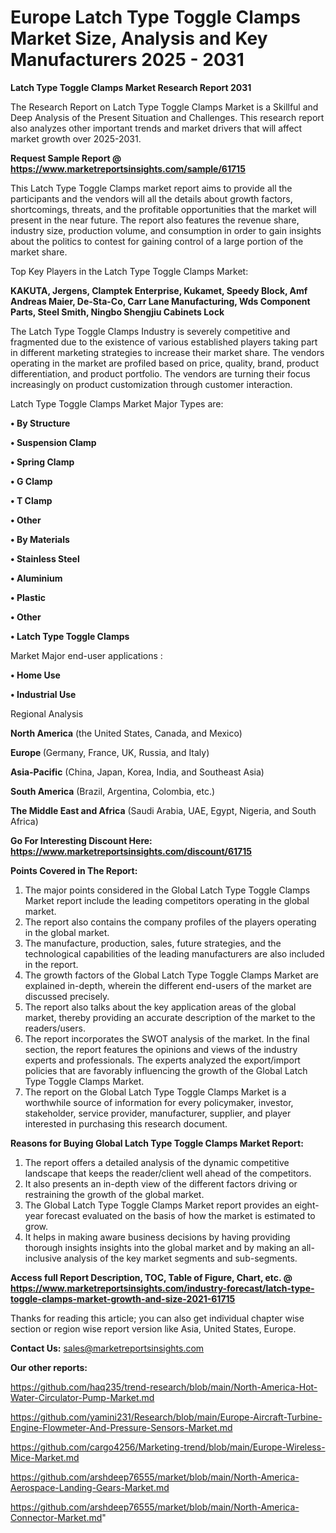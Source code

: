 # Europe Latch Type Toggle Clamps Market Size, Analysis and Key Manufacturers 2025 - 2031

<strong>Latch Type Toggle Clamps Market Research Report 2031</strong>

The Research Report on Latch Type Toggle Clamps Market is a Skillful and Deep Analysis of the Present Situation and Challenges. This research report also analyzes other important trends and market drivers that will affect market growth over 2025-2031.

<strong>Request Sample Report @ <a href=https://www.marketreportsinsights.com/sample/61715>https://www.marketreportsinsights.com/sample/61715</a></strong>

This Latch Type Toggle Clamps market report aims to provide all the participants and the vendors will all the details about growth factors, shortcomings, threats, and the profitable opportunities that the market will present in the near future. The report also features the revenue share, industry size, production volume, and consumption in order to gain insights about the politics to contest for gaining control of a large portion of the market share.

Top Key Players in the Latch Type Toggle Clamps Market:

<strong>KAKUTA, Jergens, Clamptek Enterprise, Kukamet, Speedy Block, Amf Andreas Maier, De-Sta-Co, Carr Lane Manufacturing, Wds Component Parts, Steel Smith, Ningbo Shengjiu Cabinets Lock</strong>

The Latch Type Toggle Clamps Industry is severely competitive and fragmented due to the existence of various established players taking part in different marketing strategies to increase their market share. The vendors operating in the market are profiled based on price, quality, brand, product differentiation, and product portfolio. The vendors are turning their focus increasingly on product customization through customer interaction.

Latch Type Toggle Clamps Market Major Types are:

<strong>• By Structure

• Suspension Clamp

• Spring Clamp

• G Clamp

• T Clamp

• Other

• By Materials

• Stainless Steel

• Aluminium

• Plastic

• Other

• Latch Type Toggle Clamps</strong>

Market Major end-user applications :

<strong>• Home Use

• Industrial Use</strong>

Regional Analysis

</u><strong><b>North America</b></strong> (the United States, Canada, and Mexico)

<strong><b>Europe </b></strong>(Germany, France, UK, Russia, and Italy)

<strong><b>Asia-Pacific</b></strong> (China, Japan, Korea, India, and Southeast Asia)

<strong><b>South America</b></strong> (Brazil, Argentina, Colombia, etc.)

<strong><b>The Middle East and Africa</b></strong> (Saudi Arabia, UAE, Egypt, Nigeria, and South Africa)

<strong>Go For Interesting Discount Here: <a href=https://www.marketreportsinsights.com/discount/61715>https://www.marketreportsinsights.com/discount/61715</a></strong>

<strong>Points Covered in The Report:</strong>
<ol>
  <li>The major points considered in the Global Latch Type Toggle Clamps Market report include the leading competitors operating in the global market.</li>
  <li>The report also contains the company profiles of the players operating in the global market.</li>
  <li>The manufacture, production, sales, future strategies, and the technological capabilities of the leading manufacturers are also included in the report.</li>
  <li>The growth factors of the Global Latch Type Toggle Clamps Market are explained in-depth, wherein the different end-users of the market are discussed precisely.</li>
  <li>The report also talks about the key application areas of the global market, thereby providing an accurate description of the market to the readers/users.</li>
  <li>The report incorporates the SWOT analysis of the market. In the final section, the report features the opinions and views of the industry experts and professionals. The experts analyzed the export/import policies that are favorably influencing the growth of the Global Latch Type Toggle Clamps Market.</li>
  <li>The report on the Global Latch Type Toggle Clamps Market is a worthwhile source of information for every policymaker, investor, stakeholder, service provider, manufacturer, supplier, and player interested in purchasing this research document.</li>
</ol>
<strong>Reasons for Buying Global Latch Type Toggle Clamps Market Report:</strong>

<ol>
  <li>The report offers a detailed analysis of the dynamic competitive landscape that keeps the reader/client well ahead of the competitors.</li>
  <li>It also presents an in-depth view of the different factors driving or restraining the growth of the global market.</li>
  <li>The Global Latch Type Toggle Clamps Market report provides an eight-year forecast evaluated on the basis of how the market is estimated to grow.</li>
  <li>It helps in making aware business decisions by having providing thorough insights insights into the global market and by making an all-inclusive analysis of the key market segments and sub-segments.</li>
</ol>
<strong>Access full Report Description, TOC, Table of Figure, Chart, etc. @ <a href=https://www.marketreportsinsights.com/industry-forecast/latch-type-toggle-clamps-market-growth-and-size-2021-61715>https://www.marketreportsinsights.com/industry-forecast/latch-type-toggle-clamps-market-growth-and-size-2021-61715</a></strong>


Thanks for reading this article; you can also get individual chapter wise section or region wise report version like Asia, United States, Europe.

<strong>Contact Us:</strong>
sales@marketreportsinsights.com

<strong>Our other reports:</strong>

<a href=https://github.com/haq235/trend-research/blob/main/North-America-Hot-Water-Circulator-Pump-Market.md>https://github.com/haq235/trend-research/blob/main/North-America-Hot-Water-Circulator-Pump-Market.md</a>

<a href=https://github.com/yamini231/Research/blob/main/Europe-Aircraft-Turbine-Engine-Flowmeter-And-Pressure-Sensors-Market.md>https://github.com/yamini231/Research/blob/main/Europe-Aircraft-Turbine-Engine-Flowmeter-And-Pressure-Sensors-Market.md</a>

<a href=https://github.com/cargo4256/Marketing-trend/blob/main/Europe-Wireless-Mice-Market.md>https://github.com/cargo4256/Marketing-trend/blob/main/Europe-Wireless-Mice-Market.md</a>

<a href=https://github.com/arshdeep76555/market/blob/main/North-America-Aerospace-Landing-Gears-Market.md>https://github.com/arshdeep76555/market/blob/main/North-America-Aerospace-Landing-Gears-Market.md</a>

<a href=https://github.com/arshdeep76555/market/blob/main/North-America-Connector-Market.md>https://github.com/arshdeep76555/market/blob/main/North-America-Connector-Market.md</a>"
